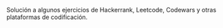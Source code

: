Solución a algunos ejercicios de Hackerrank, Leetcode, Codewars y otras plataformas de codificación.
